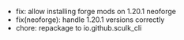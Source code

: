 - fix: allow installing forge mods on 1.20.1 neoforge
- fix(neoforge): handle 1.20.1 versions correctly
- chore: repackage to io.github.sculk_cli
